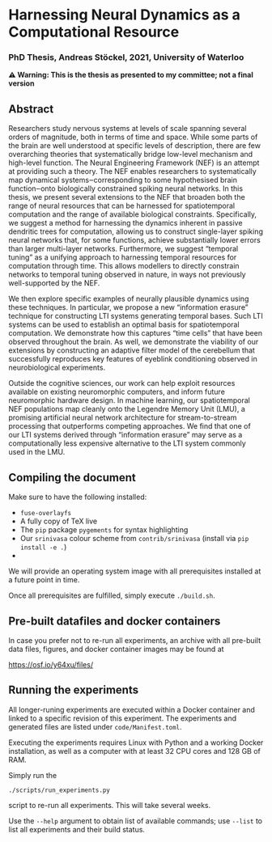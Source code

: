 # Harnessing Neural Dynamics as a Computational Resource
### PhD Thesis, Andreas Stöckel, 2021, University of Waterloo

**⚠ Warning: This is the thesis as presented to my committee; not a final version**

## Abstract

Researchers study nervous systems at levels of scale spanning several orders of magnitude, both in terms of time and space.
While some parts of the brain are well understood at specific levels of description, there are few overarching theories that systematically bridge low-level mechanism and high-level function.
The Neural Engineering Framework (NEF) is an attempt at providing such a theory.
The NEF enables researchers to systematically map dynamical systems‒corresponding to some hypothesised brain function‒onto biologically constrained spiking neural networks.
In this thesis, we present several extensions to the NEF that broaden both the range of neural resources that can be harnessed for spatiotemporal computation and the range of available biological constraints.
Specifically, we suggest a method for harnessing the dynamics inherent in passive dendritic trees for computation, allowing us to construct single-layer spiking neural networks that, for some functions, achieve substantially lower errors than larger multi-layer networks.
Furthermore, we suggest “temporal tuning” as a unifying approach to harnessing temporal resources for computation through time.
This allows modellers to directly constrain networks to temporal tuning observed in nature, in ways not previously well-supported by the NEF.

We then explore specific examples of neurally plausible dynamics using these techniques.
In particular, we propose a new “information erasure” technique for constructing LTI systems generating temporal bases.
Such LTI systems can be used to establish an optimal basis for spatiotemporal computation.
We demonstrate how this captures “time cells” that have been observed throughout the brain.
As well, we demonstrate the viability of our extensions by constructing an adaptive filter model of the cerebellum that successfully reproduces key features of eyeblink conditioning observed in neurobiological experiments.

Outside the cognitive sciences, our work can help exploit resources available on existing neuromorphic computers, and inform future neuromorphic hardware design.
In machine learning, our spatiotemporal NEF populations map cleanly onto the Legendre Memory Unit (LMU), a promising artificial neural network architecture for stream-to-stream processing that outperforms competing approaches.
We find that one of our LTI systems derived through “information erasure” may serve as a computationally less expensive alternative to the LTI system commonly used in the LMU.

## Compiling the document

Make sure to have the following installed:

* `fuse-overlayfs`
* A fully copy of TeX live
* The `pip` package `pygements` for syntax highlighting
* Our `srinivasa` colour scheme from `contrib/srinivasa` (install via `pip install -e .`)
* 

We will provide an operating system image with all prerequisites installed at a future point in time.

Once all prerequisites are fulfilled, simply execute `./build.sh`.

## Pre-built datafiles and docker containers

In case you prefer not to re-run all experiments, an archive with all pre-built data files, figures, and docker container images may be found at

https://osf.io/y64xu/files/


## Running the experiments

All longer-runing experiments are executed within a Docker container and linked to a specific revision of this experiment.
The experiments and generated files are listed under `code/Manifest.toml`.

Executing the experiments requires Linux with Python and a working Docker installation, as well as a computer with at least 32 CPU cores and 128 GB of RAM.

Simply run the
```
./scripts/run_experiments.py
```
script to re-run all experiments. This will take several weeks.

Use the `--help` argument to obtain list of available commands; use `--list` to list all experiments and their build status.

